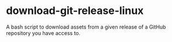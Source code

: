 # download-git-release-linux
A bash script to download assets from a given release of a GitHub repository you have access to.
